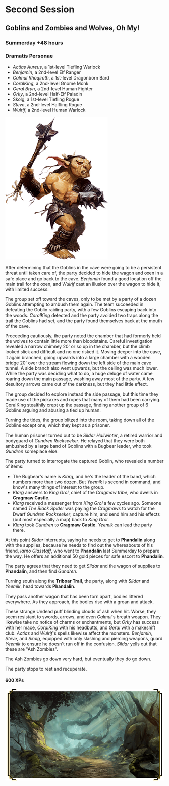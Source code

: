 # Second Session

<!-- markdownlint-disable MD026 -->
## Goblins and Zombies and Wolves, Oh My!

### Summerday +48 hours

### Dramatis Personae

- *Actias Aureus*, a 1st-level Tiefling Warlock
- *Benjamin*, a 2nd-level Elf Ranger
- *Calmul Rhoqiroth*, a 1st-level Dragonborn Bard
- *CoralKing*, a 2nd-level Gnome Monk
- *Geral Bryn*, a 2nd-level Human Fighter
- *Orky*, a 2nd-level Half-Elf Paladin
- Skolg, a 1st-level Tiefling Rogue
- *Steve*, a 2nd-level Halfling Rogue
- *Wulrif*, a 2nd-level Human Warlock

![Goblins](images/goblin.png)

After determining that the Goblins in the cave were going to be a persistent threat until taken care of,
the party decided to hide the wagon and oxen in a safe place and go back to the cave. *Benjamin* found
a good location off the main trail for the oxen, and *Wulrif* cast an illusion over the wagon to hide it,
with limited success.

The group set off toward the caves, only to be met by a party of a dozen Goblins attempting to ambush them again.
The team succeeded in defeating the Goblin raiding party, with a few Goblins escaping back into the woods.
*CoralKing* detected and the party avoided two traps along the trail the Goblins had set, and the party found themselves
back at the mouth of the cave.

Proceeding cautiously, the party noted the chamber that had formerly held the wolves to contain little more than bloodstains.
Careful investigation revealed a narrow chimney 20' or so up in the chamber, but the climb looked slick and difficult and
no one risked it. Moving deeper into the cave, it again branched, going upwards into a large chamber with a wooden bridge 20'
over the stream flowing down the left side of the main cave tunnel. A side branch also went upwards, but the ceiling was much
lower. While the party was deciding what to do, a huge deluge of water came roaring down the main passage, washing away most of the party.
A few desultory arrows came out of the darkness, but they had little effect.

The group decided to explore instead the side passage, but this time they made use of the pickaxes and ropes that many of them had been
carrying. CoralKing stealthily crept up the passage, finding another group of 6 Goblins arguing and abusing a tied up human.

Turning the tides, the group blitzed into the room, taking down all of the Goblins except one, which they kept as a prisoner.

The human prisoner turned out to be *Sildar Hallwinter*, a retired warrior and bodyguard of *Gundren Rockseeker*. He relayed that they
were both ambushed by a large band of Goblins with a Bugbear leader, who took *Gundren* someplace else.

The party turned to interrogate the captured Goblin, who revealed a number of items:

- The Bugbear's name is *Klarg*, and he's the leader of the band, which numbers more than two dozen. But *Yeemik* is second in command, and know's many things of interest to the group.
- *Klarg* answers to *King Grol*, chief of the *Cragmaw tribe*, who dwells in **Cragmaw Castle**.
- *Klarg* received a messenger from *King Grol* a few cycles ago. Someone named *The Black Spider* was paying the *Cragmaws* to watch for the Dwarf
*Gundren Rockseeker*, capture him, and send him and his effects (but most especially a map) back to *King Grol*.
- *Klarg* took *Gundren* to **Cragmaw Castle**. *Yeemik* can lead the party there.

At this point *Sildar* interrupts, saying he needs to get to **Phandalin** along with the supplies, because he needs to find out the whereabouts of
his friend, *Iarno Glasstaff*, who went to **Phandalin** last Summerday to prepare the way. He offers an additional 50 gold pieces for safe escort to **Phandalin**.

The party agrees that they need to get *Sildar* and the wagon of supplies to **Phandalin**, and then find *Gundren*.

Turning south along the **Triboar Trail**, the party, along with *Sildar* and *Yeemik*, head towards **Phandalin**.

They pass another wagon that has been torn apart, bodies littered everywhere. As they approach, the bodies rise with a groan and attack.

These strange Undead puff blinding clouds of ash when hit. Worse, they seem resistant to swords, arrows, and even *Calmul*'s breath weapon.
They likewise take no notice of charms or enchantments, but *Orky* has success with her mace, *CoralKing* with his headbutts, and *Geral* with a
makeshift club. *Actias* and *Wulrif*'s spells likewise affect the monsters. *Benjamin*, *Steve*, and *Skolg*,
equipped with only slashing and piercing weapons, guard *Yeemik* to ensure he doesn't run off in the confusion.
*Sildar* yells out that these are "Ash Zombies".

The Ash Zombies go down very hard, but eventually they do go down.

The party stops to rest and recuperate.

#### 600 XPs

![Triboar trail](images/triboar-trail.png)
